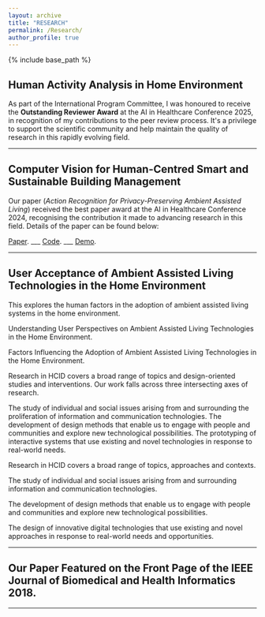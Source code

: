 ```yaml
---
layout: archive
title: "RESEARCH"
permalink: /Research/
author_profile: true
---
```


{% include base_path %}

## Human Activity Analysis in Home Environment

As part of the International Program Committee, I was honoured to receive the **Outstanding Reviewer Award** at the AI in Healthcare Conference 2025, in recognition of my contributions to the peer review process. It's a privilege to support the scientific community and help maintain the quality of research in this rapidly evolving field.

---

## Computer Vision for Human-Centred Smart and Sustainable Building Management
Our paper (*Action Recognition for Privacy-Preserving Ambient Assisted Living*) received the best paper award at the AI in Healthcare Conference 2024, recognising the contribution it made to advancing research in this field. Details of the paper can be found below:

[Paper](https://doi.org/10.1007/978-3-031-67285-9_15).  ___ [Code](https://github.com/Gbouna/TD-GDSCN).  ___ [Demo](https://www.youtube.com/watch?v=FExfkhTpHJA).  

---

## User Acceptance of Ambient Assisted Living Technologies in the Home Environment

This explores the human factors in the adoption of ambient assisted living systems in the home environment.

Understanding User Perspectives on Ambient Assisted Living Technologies in the Home Environment.

Factors Influencing the Adoption of Ambient Assisted Living Technologies in the Home Environment.



Research in HCID covers a broad range of topics and design-oriented studies and interventions. Our work falls across three intersecting axes of research.

The study of individual and social issues arising from and surrounding the proliferation of information and communication technologies.
The development of design methods that enable us to engage with people and communities and explore new technological possibilities.
The prototyping of interactive systems that use existing and novel technologies in response to real-world needs.


Research in HCID covers a broad range of topics, approaches and contexts.



The study of individual and social issues arising from and surrounding information and communication technologies.

The development of design methods that enable us to engage with people and communities and explore new technological possibilities.

The design of innovative digital technologies that use existing and novel approaches in response to real-world needs and opportunities.


---

## Our Paper Featured on the Front Page of the IEEE Journal of Biomedical and Health Informatics 2018.


---
